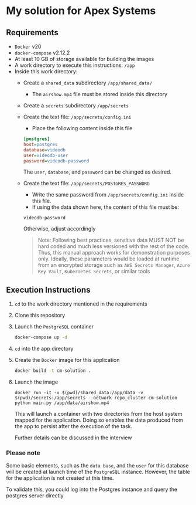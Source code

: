 # My solution for Apex Systems

## Requirements
- `Docker` v20
- `docker-compose` v2.12.2
- At least 10 GB of storage available for building the images
- A work directory to execute this instructions: `/app`
- Inside this work directory:
  - Create a `shared_data` subdirectory `/app/shared_data/`
    - The `airshow.mp4` file must be stored inside this directory
  - Create a `secrets` subdirectory `/app/secrets`
  - Create the text file: `/app/secrets/config.ini`
    - Place the following content inside this file
    ```ini
    [postgres]
    host=postgres
    database=videodb
    user=videodb-user
    password=videodb-password
    ```
    The `user`, `database`, and `password` can be changed as desired.  
  - Create the text file: `/app/secrets/POSTGRES_PASSWORD`
    - Write the same password from `/app/secrets/config.ini` inside this file.
    - If using the data shown here, the content of this file must be:
    ```
    videodb-password
    ```

    Otherwise, adjust accordingly
    >Note: Following best practices, sensitive data MUST NOT be hard coded and much less 
    versioned with the rest of the code. Thus, this manual approach works for demonstration
    purposes only. Ideally, these parameters would be loaded at runtime from an encrypted 
    storage such as `AWS Secrets Manager`, `Azure Key Vault`, `Kubernetes Secrets`, or similar tools


## Execution Instructions
1. `cd` to the work directory mentioned in the requirements
1. Clone this repository
1. Launch the `PostgreSQL` container
    ```bash
    docker-compose up -d
    ```
1. `cd` into the app directory
1. Create the `Docker` image for this application
    ``` bash
    docker build -t cm-solution .
    ``` 
1. Launch the image
    ```
    docker run -it -v $(pwd)/shared_data:/app/data -v $(pwd)/secrets:/app/secrets --network repo_cluster cm-solution python main.py /app/data/airshow.mp4
    ```
    This will launch a container with two directories from the host system mapped for the application. Doing so enables the data produced from the app to persist after the execution of the task.

    Further details can be discussed in the interview

### Please note

Some basic elements, such as the `data base`, and the `user` for this database 
will be created at launch time of the `PostgreSQL` instance. However, the table
for the application is not created at this time.

To validate this, you could log into the Postgres instance and query the postgres server
directly
